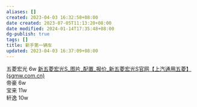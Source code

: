 ```yaml
---
aliases: []
created: 2023-04-03 16:32:58+08:00
date created: 2023-07-05T11:13:20+08:00
date modified: 2024-01-14T17:35:48+08:00
dg-publish: true
tags: []
title: 新手第一辆车
updated: 2023-04-03 16:37:09+08:00
---
```


五菱宏光 6w [新五菱宏光S_图片_配置_报价_新五菱宏光S官网【上汽通用五菱】 (sgmw.com.cn)](https://www.sgmw.com.cn/xinhongguang_s.html)  
帝豪 6w  
宝来 11w  
轩逸 10w